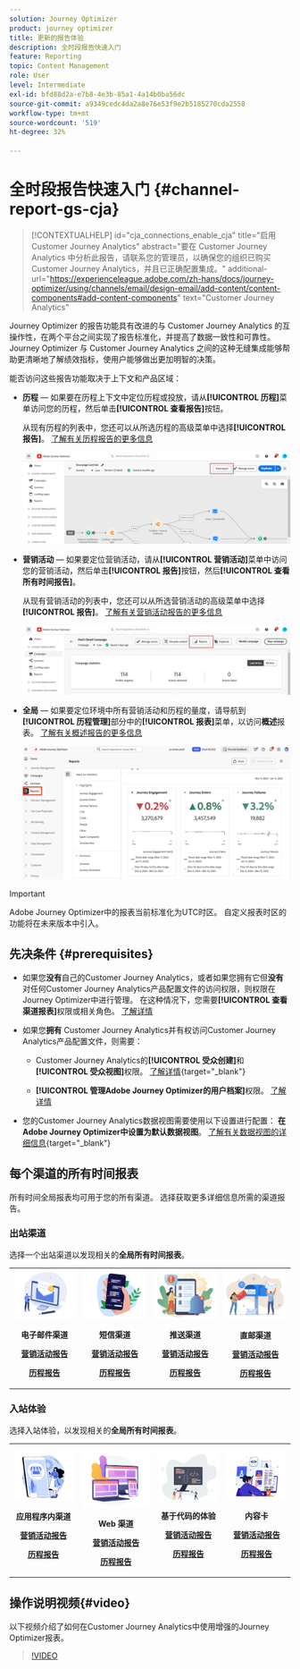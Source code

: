 ```yaml
---
solution: Journey Optimizer
product: journey optimizer
title: 更新的报告体验
description: 全时段报告快速入门
feature: Reporting
topic: Content Management
role: User
level: Intermediate
exl-id: bfd88d2a-e7b8-4e3b-85a1-4a14b0ba56dc
source-git-commit: a9349cedc4da2a8e76e53f9e2b5185270cda2558
workflow-type: tm+mt
source-wordcount: '519'
ht-degree: 32%

---
```


# 全时段报告快速入门 {#channel-report-gs-cja}

>[!CONTEXTUALHELP]
>id="cja_connections_enable_cja"
>title="启用 Customer Journey Analytics"
>abstract="要在 Customer Journey Analytics 中分析此报告，请联系您的管理员，以确保您的组织已购买 Customer Journey Analytics，并且已正确配置集成。"
>additional-url="https://experienceleague.adobe.com/zh-hans/docs/journey-optimizer/using/channels/email/design-email/add-content/content-components#add-content-components" text="Customer Journey Analytics"

Journey Optimizer 的报告功能具有改进的与 Customer Journey Analytics 的互操作性，在两个平台之间实现了报告标准化，并提高了数据一致性和可靠性。Journey Optimizer 与 Customer Journey Analytics 之间的这种无缝集成能够帮助更清晰地了解绩效指标，使用户能够做出更加明智的决策。

能否访问这些报告功能取决于上下文和产品区域：

* **历程** — 如果要在历程上下文中定位历程或投放，请从&#x200B;**[!UICONTROL 历程]**&#x200B;菜单访问您的历程，然后单击&#x200B;**[!UICONTROL 查看报告]**&#x200B;按钮。

  从现有历程的列表中，您还可以从所选历程的高级菜单中选择&#x200B;**[!UICONTROL 报告]**。 [了解有关历程报告的更多信息](journey-global-report-cja.md)

  ![](assets/gs-cja-report-3.png)

* **营销活动** — 如果要定位营销活动，请从&#x200B;**[!UICONTROL 营销活动]**&#x200B;菜单中访问您的营销活动，然后单击&#x200B;**[!UICONTROL 报告]**&#x200B;按钮，然后&#x200B;**[!UICONTROL 查看所有时间报告]**。

  从现有营销活动的列表中，您还可以从所选营销活动的高级菜单中选择&#x200B;**[!UICONTROL 报告]**。 [了解有关营销活动报告的更多信息](campaign-global-report-cja.md)

  ![](assets/gs-cja-report-2.png)

* **全局** — 如果要定位环境中所有营销活动和历程的量度，请导航到&#x200B;**[!UICONTROL 历程管理]**&#x200B;部分中的&#x200B;**[!UICONTROL 报表]**&#x200B;菜单，以访问&#x200B;**概述**&#x200B;报表。 [了解有关概述报告的更多信息](channel-report-cja.md)

  ![](assets/gs-cja-report-1.png)

>[!IMPORTANT]
>
>Adobe Journey Optimizer中的报表当前标准化为UTC时区。 自定义报表时区的功能将在未来版本中引入。

## 先决条件 {#prerequisites}

* 如果您&#x200B;**没有**&#x200B;自己的Customer Journey Analytics，或者如果您拥有它但&#x200B;**没有**&#x200B;对任何Customer Journey Analytics产品配置文件的访问权限，则权限在Journey Optimizer中进行管理。 在这种情况下，您需要&#x200B;**[!UICONTROL 查看渠道报表]**&#x200B;权限或相关角色。 [了解详情](../administration/permissions.md)

* 如果您&#x200B;**拥有** Customer Journey Analytics并有权访问Customer Journey Analytics产品配置文件，则需要：

   * Customer Journey Analytics的&#x200B;**[!UICONTROL 受众创建]**&#x200B;和&#x200B;**[!UICONTROL 受众视图]**&#x200B;权限。 [了解详情](https://experienceleague.adobe.com/zh-hans/docs/analytics-platform/using/technotes/access-control){target="_blank"}

   * **[!UICONTROL 管理Adobe Journey Optimizer的用户档案]**&#x200B;权限。 [了解详情](../administration/permissions.md)

* 您的Customer Journey Analytics数据视图需要使用以下设置进行配置： **在Adobe Journey Optimizer中设置为默认数据视图**。 [了解有关数据视图的详细信息](https://experienceleague.adobe.com/zh-hans/docs/analytics-platform/using/cja-dataviews/create-dataview){target="_blank"}


## 每个渠道的所有时间报表

所有时间全局报表均可用于您的所有渠道。 选择获取更多详细信息所需的渠道报告。

### 出站渠道

选择一个出站渠道以发现相关的&#x200B;**全局所有时间报表**。

<table style="table-layout:fixed"><tr style="border: 0;">
<td><img alt="电子邮件" src="../channels/assets/do-not-localize/email.png">
<div align="center"><p><strong>电子邮件渠道</strong></p><p><a href="campaign-global-report-cja-email.md"><strong>营销活动报告</strong></a></p><p><a href="journey-global-report-cja-email.md"><strong>历程报告</strong></a></p></div></td>
<td><a href="campaign-global-report-cja-sms.md"><img alt="短信" src="../channels/assets/do-not-localize/sms.png"></a>
<div align="center"><p><strong>短信渠道</strong></p><p><a href="campaign-global-report-cja-sms.md"><strong>营销活动报告</strong></a></p><p><a href="journey-global-report-cja-sms.md"><strong>历程报告</strong></a></p></div></td>
<td><a href="campaign-global-report-cja-push.md"><img alt="推送" src="../channels/assets/do-not-localize/push.png"></a>
<div align="center"><p><strong>推送渠道</strong></p><p><a href="campaign-global-report-cja-push.md"><strong>营销活动报告</strong></a></p><p><a href="journey-global-report-cja-push.md"><strong>历程报告</strong></a></p></div></td>
<td><a href="campaign-global-report-cja-direct.md"><img alt="直邮" src="../channels/assets/do-not-localize/direct-mail.jpg"></a>
<div align="center"><p><strong>直邮渠道</strong></p><p><a href="campaign-global-report-cja-direct.md"><strong>营销活动报告</strong></a></p><p><a href="journey-global-report-cja-direct.md"><strong>历程报告</strong></a></p></div></td>
</tr></table>

### 入站体验

选择入站体验，以发现相关的&#x200B;**全局所有时间报表**。

<table style="table-layout:fixed"><tr style="border: 0;">
<td><img alt="应用程序内" src="../channels/assets/do-not-localize/inapp.jpg">
<div align="center"><p><strong>应用程序内渠道</strong></p><p><a href="campaign-global-report-cja-inapp.md"><strong>营销活动报告</strong></a></p><p><a href="journey-global-report-cja-inapp.md"><strong>历程报告</strong></a></p></div></td>
<td><p><img alt="Web" src="../channels/assets/do-not-localize/web.jpg"></p>
<div align="center"><p><strong>Web 渠道</strong></p><p><a href="campaign-global-report-cja-web.md"><strong>营销活动报告</strong></a></p><p><a href="journey-global-report-cja-web.md"><strong>历程报告</strong></a></p></div></td>
<td><img alt="基于代码的体验" src="../channels/assets/do-not-localize/code.png">
<div align="center"><p><strong>基于代码的体验</strong></p><p><a href="campaign-global-report-cja-code.md"><strong>营销活动报告</strong></a></p><p><a href="campaign-global-report-cja-code.md"><strong>历程报告</strong></a></p></div></td>
<td><img alt="内容卡片" src="../channels/assets/do-not-localize/cards.png">
<div align="center"><p><strong>内容卡</strong></p><p><a href="campaign-global-report-cja-content.md"><strong>营销活动报告</strong></a></p><p><a href="journey-global-report-cja-content.md"><strong>历程报告</strong></a></p></div></td>
</tr></table>

## 操作说明视频{#video}

以下视频介绍了如何在Customer Journey Analytics中使用增强的Journey Optimizer报表。

>[!VIDEO](https://video.tv.adobe.com/v/3430413)